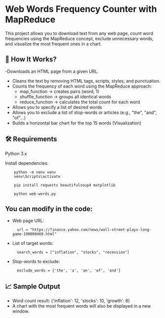 # Web Words Frequency Counter with MapReduce
This project allows you to download text from any web page, count word frequencies using the MapReduce concept, exclude unnecessary words, and visualize the most frequent ones in a chart.

## 🧠 How It Works?
 -Downloads an HTML page from a given URL.
- Cleans the text by removing HTML tags, scripts, styles, and punctuation.
- Counts the frequency of each word using the MapReduce approach:
  - map_function → creates pairs (word, 1)
  - shuffle_function → groups all identical words
  - reduce_function → calculates the total count for each word
- Allows you to specify a list of desired words
- Allows you to exclude a list of stop-words or articles (e.g., "the", "and", "of"...)
- Builds a horizontal bar chart for the top 15 words (Visualization)

## 🛠️ Requirements
Python 3.x

Install dependencies:

        python -m venv venv
        venv\Scripts\activate       

        pip install requests beautifulsoup4 matplotlib

        python web-words.py

## You can modify in the code:
- Web page URL:

        url = "https://finance.yahoo.com/news/wall-street-plays-long-game-190000469.html"

- List of target words:

        search_words = ["inflation", "stocks", "recession"]

- Stop-words to exclude:

        exclude_words = {'the', 'a', 'an', 'of', 'and'}

## 📈 Sample Output
- Word count result: {'inflation': 12, 'stocks': 10, 'growth': 8}
- A chart with the most frequent words will also be displayed in a new window.


